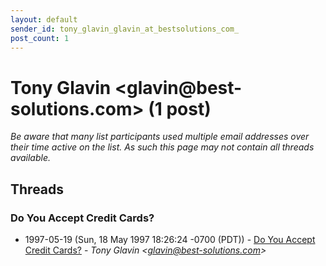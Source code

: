 ```yaml
---
layout: default
sender_id: tony_glavin_glavin_at_bestsolutions_com_
post_count: 1
---
```


# Tony Glavin <glavin<span>@</span>best-solutions.com> (1 post)

_Be aware that many list participants used multiple email addresses over their time active on the list. As such this page may not contain all threads available._

## Threads

### Do You Accept Credit Cards?
+ 1997-05-19 (Sun, 18 May 1997 18:26:24 -0700 (PDT)) - [Do You Accept Credit Cards?](/archive/1997/05/c81cb57f76992be9beb51d003fac5edc316df6e904f9b399132166e73daeccfb) - _Tony Glavin \<glavin@best-solutions.com\>_


